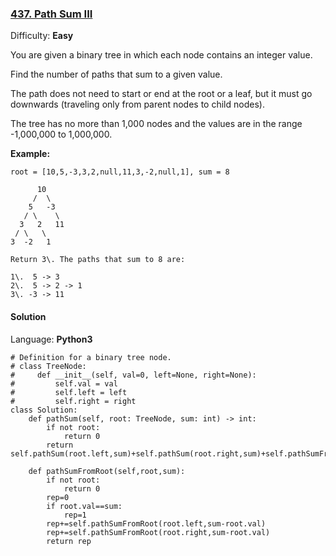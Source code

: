 ### [437\. Path Sum III](https://leetcode.com/problems/path-sum-iii/)

Difficulty: **Easy**


You are given a binary tree in which each node contains an integer value.

Find the number of paths that sum to a given value.

The path does not need to start or end at the root or a leaf, but it must go downwards (traveling only from parent nodes to child nodes).

The tree has no more than 1,000 nodes and the values are in the range -1,000,000 to 1,000,000.

**Example:**

```
root = [10,5,-3,3,2,null,11,3,-2,null,1], sum = 8

      10
     /  \
    5   -3
   / \    \
  3   2   11
 / \   \
3  -2   1

Return 3\. The paths that sum to 8 are:

1\.  5 -> 3
2\.  5 -> 2 -> 1
3\. -3 -> 11
```


#### Solution

Language: **Python3**

```python3
# Definition for a binary tree node.
# class TreeNode:
#     def __init__(self, val=0, left=None, right=None):
#         self.val = val
#         self.left = left
#         self.right = right
class Solution:
    def pathSum(self, root: TreeNode, sum: int) -> int:
        if not root:
            return 0
        return self.pathSum(root.left,sum)+self.pathSum(root.right,sum)+self.pathSumFromRoot(root,sum)
    
    def pathSumFromRoot(self,root,sum):  
        if not root:
            return 0
        rep=0
        if root.val==sum:
            rep=1
        rep+=self.pathSumFromRoot(root.left,sum-root.val)
        rep+=self.pathSumFromRoot(root.right,sum-root.val)
        return rep
​
​
        
        
```